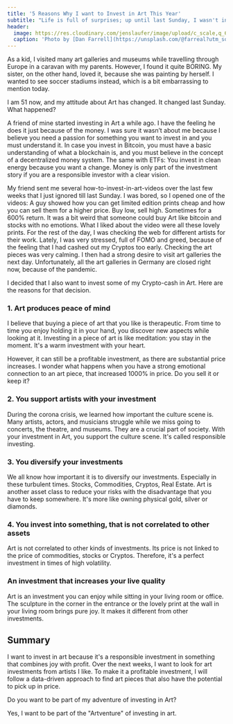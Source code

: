 ```yaml
---
title: '5 Reasons Why I want to Invest in Art This Year'
subtitle: "Life is full of surprises; up until last Sunday, I wasn't interested in Art at all"
header:
  image: https://res.cloudinary.com/jenslaufer/image/upload/c_scale,q_68,w_600/v1612972542/dan-farrell-fT49QnFucQ8-unsplash.jpg
  caption: 'Photo by [Dan Farrell](https://unsplash.com/@farreal?utm_source=unsplash&amp;utm_medium=referral&amp;utm_content=creditCopyText) [**Unsplash**](https://unsplash.com/@farreal?utm_source=unsplash&amp;utm_medium=referral&amp;utm_content=creditCopyText)'
---
```


As a kid, I visited many art galleries and museums while travelling through Europe in a caravan with my parents. However, I found it quite BORING. My sister, on the other hand, loved it, because she was painting by herself. I wanted to see soccer stadiums instead, which is a bit embarrassing to mention today.

I am 51 now, and my attitude about Art has changed. It changed last Sunday. What happened?

A friend of mine started investing in Art a while ago. I have the feeling he does it just because of the money. I was sure it wasn’t about me because I believe you need a passion for something you want to invest in and you must understand it. In case you invest in Bitcoin, you must have a basic understanding of what a blockchain is, and you must believe in the concept of a decentralized money system. The same with ETFs: You invest in clean energy because you want a change. Money is only part of the investment story if you are a responsible investor with a clear vision.

My friend sent me several how-to-invest-in-art-videos over the last few weeks that I just ignored till last Sunday. I was bored, so I opened one of the videos: A guy showed how you can get limited edition prints cheap and how you can sell them for a higher price. Buy low, sell high. Sometimes for a 600% return. It was a bit weird that someone could buy Art like bitcoin and stocks with no emotions. What I liked about the video were all these lovely prints. For the rest of the day, I was checking the web for different artists for their work. Lately, I was very stressed, full of FOMO and greed, because of the feeling that I had cashed out my Cryptos too early. Checking the art pieces was very calming. I then had a strong desire to visit art galleries the next day. Unfortunately, all the art galleries in Germany are closed right now, because of the pandemic.

I decided that I also want to invest some of my Crypto-cash in Art. Here are the reasons for that decision.

### 1. Art produces peace of mind

I believe that buying a piece of art that you like is therapeutic. From time to time you enjoy holding it in your hand, you discover new aspects while looking at it. Investing in a piece of art is like meditation: you stay in the moment. It's a warm investment with your heart.

However, it can still be a profitable investment, as there are substantial price increases. I wonder what happens when you have a strong emotional connection to an art piece, that increased 1000% in price. Do you sell it or keep it?

### 2. You support artists with your investment

During the corona crisis, we learned how important the culture scene is. Many artists, actors, and musicians struggle while we miss going to concerts, the theatre, and museums. They are a crucial part of society. With your investment in Art, you support the culture scene. It's called responsible investing.

### 3. You diversify your investments

We all know how important it is to diversify our investments. Especially in these turbulent times. Stocks, Commodities, Cryptos, Real Estate. Art is another asset class to reduce your risks with the disadvantage that you have to keep somewhere. It's more like owning physical gold, silver or diamonds.

### 4. You invest into something, that is not correlated to other assets

Art is not correlated to other kinds of investments. Its price is not linked to the price of commodities, stocks or Cryptos. Therefore, it's a perfect investment in times of high volatility.

### An investment that increases your live quality

Art is an investment you can enjoy while sitting in your living room or office. The sculpture in the corner in the entrance or the lovely print at the wall in your living room brings pure joy. It makes it different from other investments.

## Summary

I want to invest in art because it's a responsible investment in something that combines joy with profit.
Over the next weeks, I want to look for art investments from artists I like. To make it a profitable investment, I will follow a data-driven approach to find art pieces that also have the potential to pick up in price.

Do you want to be part of my adventure of investing in Art?

Yes, I want to be part of the "Artventure" of investing in art.
